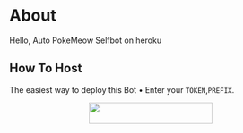 # About
Hello, Auto PokeMeow Selfbot on heroku 
## How To Host
The easiest way to deploy this Bot
• Enter your ```TOKEN```,```PREFIX```.
<p align="center"><a href="https://heroku.com/deploy?template=https://github.com/MoeZilla/auto-pokemeow-selfbot"> <img src="https://img.shields.io/badge/Deploy%20To%20Heroku-black?style=for-the-badge&logo=heroku" width="220" height="38.45"/></a></p>
 
